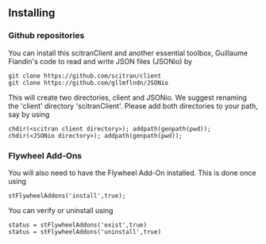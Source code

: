## Installing

### Github repositories
You can install this scitranClient and another essential toolbox, Guillaume Flandin's code to read and write JSON files (JSONio) by 

    git clone https://github.com/scitran/client
    git clone https://github.com/gllmflndn/JSONio
    
This will create two directories, client and JSONio.  We suggest renaming the 'client' directory 'scitranClient'.  Please add both directories to your path, say by using

    chdir(<scitran client directory>); addpath(genpath(pwd));
    chdir(<JSONio directory>); addpath(genpath(pwd));

### Flywheel Add-Ons

You will also need to have the Flywheel Add-On installed.  This is done once using

    stFlywheelAddons('install',true);

You can verify or uninstall using

    status = stFlywheelAddons('exist',true)
    status = stFlywheelAddons('uninstall',true)

